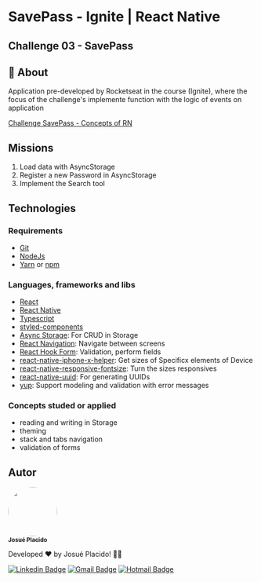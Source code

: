 # SavePass - Ignite | React Native

## Challenge 03 - SavePass

## :page_with_curl: About <a id = "sobre"></a>

Application pre-developed by Rocketseat in the course (Ignite), where the focus of the challenge's implemente function with the logic of events on application

[Challenge SavePass - Concepts of RN](https://efficient-sloth-d85.notion.site/Desafio-01-SavePass-d0b8fee06c7f41e0a9c644a540c2049b)

## Missions

1. Load data with AsyncStorage
1. Register a new Password in AsyncStorage
1. Implement the Search tool

## Technologies <a id="tecs"></a>

### Requirements

- [Git](https://git-scm.com)
- [NodeJs](https://nodejs.org/en/)
- [Yarn](https://yarnpkg.com/) or [npm](https://www.npmjs.com/)

### Languages, frameworks and libs

- [React](https://reactjs.org/)
- [React Native](https://reactnative.dev/)
- [Typescript](https://www.typescriptlang.org/)
- [styled-components](https://styled-components.com/)
- [Async Storage](https://react-native-async-storage.github.io/async-storage/): For CRUD in Storage
- [React Navigation](https://reactnavigation.org/): Navigate between screens
- [React Hook Form](https://react-hook-form.com/): Validation, perform fields
- [react-native-iphone-x-helper](https://npm.io/package/react-native-iphone-x-helper): Get sizes of Specificx elements of Device
- [react-native-responsive-fontsize](https://github.com/heyman333/react-native-responsive-fontSize): Turn the sizes responsives
- [react-native-uuid](https://github.com/eugenehp/react-native-uuid): For generating UUIDs
- [yup](https://github.com/jquense/yup): Support modeling and validation with error messages

### Concepts studed or applied

- reading and writing in Storage
- theming
- stack and tabs navigation
- validation of forms

## Autor

<a alt="Linkedin" href="https://linkedin/in/josueplacido">
 <img style="border-radius: 50%;" src="https://github.com/josueplacido.png" width="100px;" alt=""/>
 <br />
 <sub><b>Josué Placido</b></sub></a>

Developed ❤️ by Josué Placido! 👋🏽

[![Linkedin Badge](https://img.shields.io/badge/-Josue%20Placido-blue?style=flat-square&logo=Linkedin&logoColor=white&link=https://www.linkedin.com/in/josueplacido/)](https://www.linkedin.com/in/josueplacido/)
[![Gmail Badge](https://img.shields.io/badge/-juplacido.jnr@gmail.com-c14438?style=flat-square&logo=Gmail&logoColor=white&link=mailto:juplacido.jnr@gmail.com)](mailto:juplacido.jnr@gmail.com)
[![Hotmail Badge](https://img.shields.io/badge/-ozzyplacidojunior@hotmail.com-blue?style=flat-square&logo=microsoft&link=mailto:ozzyplacidojunior@hotmail.com)](mailto:ozzyplacidojunior@hotmail.com)
